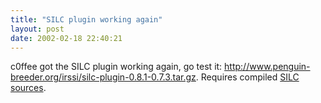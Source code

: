 ```yaml
---
title: "SILC plugin working again"
layout: post
date: 2002-02-18 22:40:21
---
```

c0ffee got the SILC plugin working again, go test
it: <http://www.penguin-breeder.org/irssi/silc-plugin-0.8.1-0.7.3.tar.gz>.
Requires compiled [SILC sources](http://www.silcnet.org/).

